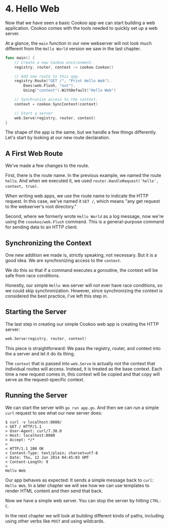# 4. Hello Web

Now that we have seen a basic Cookoo app we can start building a web
application. Cookoo comes with the tools needed to quickly set up a web
server.

At a glance, the `main` function in our new webserver will not look much
different from the `Hello World` version we saw in the last chapter.

```go
func main() {
	// Create a new Cookoo environment.
	registry, router, context := cookoo.Cookoo()

	// Add one route to this app.
	registry.Route("GET /", "Print Hello Web").
		Does(web.Flush, "out").
		Using("content").WithDefault("Hello Web")

	// Synchronize access to the context.
	context = cookoo.SyncContext(context)

	// Start a server
	web.Serve(registry, router, context)
}
```

The shape of the app is the same, but we handle a few things
differently. Let's start by looking at our new route declaration.

## A First Web Route

We've made a few changes to the route.

First, there is the route name. In the previous example, we named the
route `hello`. And when we executed it, we used
`router.HandleRequest('hello', context, true)`.

When writing web apps, we use the route name to indicate the HTTP
request. In this case, we've named it `GET /`, which means "any get
request to the webserver's root directory."

Second, where we formerly wrote `Hello World` as a log message, now we're
using the `coookoo/web.Flush` command. This is a general-purpose command
for sending data to an HTTP client.

## Synchronizing the Context

One new addition we made is, strictly speaking, not necessary. But it is
a good idea. We are synchronizing access to the `context`.

We do this so that if a command executes a goroutine, the context will
be safe from race conditions.

Honestly, our simple `Hello Web` server will not ever have race
conditions, so we could skip synchronization. However, since
synchronizing the context is considered the best practice, I've left
this step in.

## Starting the Server

The last step in creating our simple Cookoo web app is creating the HTTP
server:

```go
web.Serve(registry, router, context)
```

This piece is straightforward: We pass the registry, router, and context
into the a server and let it do its thing.

The `context` that is passed into `web.Serve` is actually not the
context that individual routes will access. Instead, it is treated as
the base context. Each time a new request comes in, this context will be
copied and that copy will serve as the request-specific context.

## Running the Server

We can start the server with `go run app.go`. And then we can run a
simple `curl` request to see what our new server does:

```
$ curl -v localhost:8080/
> GET / HTTP/1.1
> User-Agent: curl/7.30.0
> Host: localhost:8080
> Accept: */*
>
< HTTP/1.1 200 OK
< Content-Type: text/plain; charset=utf-8
< Date: Thu, 12 Jun 2014 04:45:03 GMT
< Content-Length: 9
<
Hello Web
```

Our app behaves as expected: It sends a simple message back to `curl`:
`Hello Web`. In a later chapter we will see how we can use templates to
render HTML content and then send that back.

Now we have a simple web server. You can stop the server by hitting
`CTRL-C`.

In the next chapter we will look at building different kinds of paths,
including using other verbs like `POST` and using wildcards.
